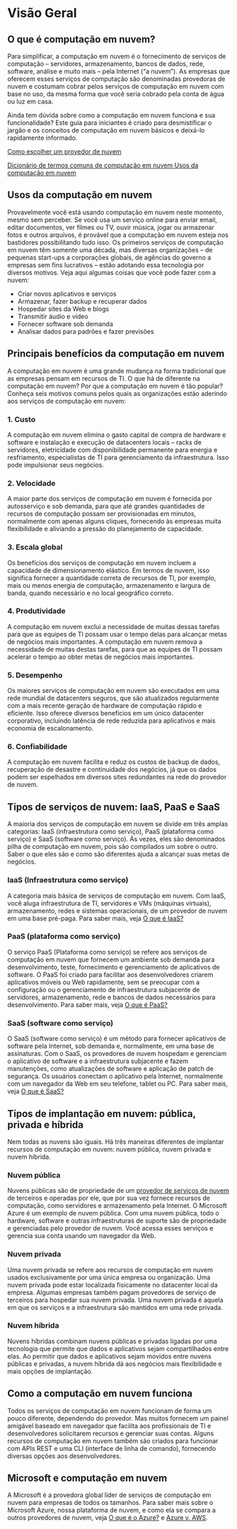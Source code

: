 # Visão Geral

## O que é computação em nuvem?

Para simplificar, a computação em nuvem é o fornecimento de serviços de computação – servidores, armazenamento, bancos de dados, rede, software, análise e muito mais – pela Internet (“a nuvem”). As empresas que oferecem esses serviços de computação são denominadas provedoras de nuvem e costumam cobrar pelos serviços de computação em nuvem com base no uso, da mesma forma que você seria cobrado pela conta de água ou luz em casa.

Ainda tem dúvida sobre como a computação em nuvem funciona e sua funcionalidade? Este guia para iniciantes é criado para desmistificar o jargão e os conceitos de computação em nuvem básicos e deixá-lo rapidamente informado.

[Como escolher um provedor de nuvem](https://azure.microsoft.com/pt-br/overview/choosing-a-cloud-service-provider/)

[Dicionário de termos comuns de computação em nuvem
Usos da computação em nuvem](https://azure.microsoft.com/pt-br/overview/cloud-computing-dictionary/)

## Usos da computação em nuvem

Provavelmente você está usando computação em nuvem neste momento, mesmo sem perceber. Se você usa um serviço online para enviar email, editar documentos, ver filmes ou TV, ouvir música, jogar ou armazenar fotos e outros arquivos, é provável que a computação em nuvem esteja nos bastidores possibilitando tudo isso. Os primeiros serviços de computação em nuvem têm somente uma década, mas diversas organizações – de pequenas start-ups a corporações globais, de agências do governo a empresas sem fins lucrativos – estão adotando essa tecnologia por diversos motivos. Veja aqui algumas coisas que você pode fazer com a nuvem:

- Criar novos aplicativos e serviços
- Armazenar, fazer backup e recuperar dados
- Hospedar sites da Web e blogs
- Transmitir áudio e vídeo
- Fornecer software sob demanda
- Analisar dados para padrões e fazer previsões

## Principais benefícios da computação em nuvem

A computação em nuvem é uma grande mudança na forma tradicional que as empresas pensam em recursos de TI. O que há de diferente na computação em nuvem? Por que a computação em nuvem é tão popular? Conheça seis motivos comuns pelos quais as organizações estão aderindo aos serviços de computação em nuvem:

### 1. Custo

A computação em nuvem elimina o gasto capital de compra de hardware e software e instalação e execução de datacenters locais – racks de servidores, eletricidade com disponibilidade permanente para energia e resfriamento, especialistas de TI para gerenciamento da infraestrutura. Isso pode impulsionar seus negócios.

### 2. Velocidade

A maior parte dos serviços de computação em nuvem é fornecida por autosserviço e sob demanda, para que até grandes quantidades de recursos de computação possam ser provisionadas em minutos, normalmente com apenas alguns cliques, fornecendo às empresas muita flexibilidade e aliviando a pressão do planejamento de capacidade.

### 3. Escala global

Os benefícios dos serviços de computação em nuvem incluem a capacidade de dimensionamento elástico. Em termos de nuvem, isso significa fornecer a quantidade correta de recursos de TI, por exemplo, mais ou menos energia de computação, armazenamento e largura de banda, quando necessário e no local geográfico correto.

### 4. Produtividade

A computação em nuvem exclui a necessidade de muitas dessas tarefas para que as equipes de TI possam usar o tempo delas para alcançar metas de negócios mais importantes. A computação em nuvem remova a necessidade de muitas destas tarefas, para que as equipes de TI possam acelerar o tempo ao obter metas de negócios mais importantes.

### 5. Desempenho

Os maiores serviços de computação em nuvem são executados em uma rede mundial de datacenters seguros, que são atualizados regularmente com a mais recente geração de hardware de computação rápido e eficiente. Isso oferece diversos benefícios em um único datacenter corporativo, incluindo latência de rede reduzida para aplicativos e mais economia de escalonamento.

### 6. Confiabilidade

A computação em nuvem facilita e reduz os custos de backup de dados, recuperação de desastre e continuidade dos negócios, já que os dados podem ser espelhados em diversos sites redundantes na rede do provedor de nuvem.

## Tipos de serviços de nuvem: IaaS, PaaS e SaaS


A maioria dos serviços de computação em nuvem se divide em três amplas categorias: IaaS (infraestrutura como serviço), PaaS (plataforma como serviço) e SaaS (software como serviço). Às vezes, eles são denominados pilha de computação em nuvem, pois são compilados um sobre o outro. Saber o que eles são e como são diferentes ajuda a alcançar suas metas de negócios.

### IaaS (Infraestrutura como serviço)

A categoria mais básica de serviços de computação em nuvem. Com IaaS, você aluga infraestrutura de TI, servidores e VMs (máquinas virtuais), armazenamento, redes e sistemas operacionais, de um provedor de nuvem em uma base pré-paga. Para saber mais, veja [O que é IaaS?](https://azure.microsoft.com/pt-br/overview/what-is-iaas/)

### PaaS (plataforma como serviço)

O serviço PaaS (Plataforma como serviço) se refere aos serviços de computação em nuvem que fornecem um ambiente sob demanda para desenvolvimento, teste, fornecimento e gerenciamento de aplicativos de software. O PaaS foi criado para facilitar aos desenvolvedores criarem aplicativos móveis ou Web rapidamente, sem se preocupar com a configuração ou o gerenciamento de infraestrutura subjacente de servidores, armazenamento, rede e bancos de dados necessários para desenvolvimento. Para saber mais, veja [O que é PaaS?](https://azure.microsoft.com/pt-br/overview/what-is-paas/)

### SaaS (software como serviço)

O SaaS (software como serviço) é um método para fornecer aplicativos de software pela Internet, sob demanda e, normalmente, em uma base de assinaturas. Com o SaaS, os provedores de nuvem hospedam e gerenciam o aplicativo de software e a infraestrutura subjacente e fazem manutenções, como atualizações de software e aplicação de patch de segurança. Os usuários conectam o aplicativo pela Internet, normalmente com um navegador da Web em seu telefone, tablet ou PC. Para saber mais, veja [O que é SaaS?](https://azure.microsoft.com/pt-br/overview/what-is-saas/)

## Tipos de implantação em nuvem: pública, privada e híbrida

Nem todas as nuvens são iguais. Há três maneiras diferentes de implantar recursos de computação em nuvem: nuvem pública, nuvem privada e nuvem híbrida.

### Nuvem pública

Nuvens públicas são de propriedade de um [provedor de serviços de nuvem](https://azure.microsoft.com/pt-br/overview/choosing-a-cloud-service-provider/) de terceiros e operadas por ele, que por sua vez fornece recursos de computação, como servidores e armazenamento pela Internet. O Microsoft Azure é um exemplo de nuvem pública. Com uma nuvem pública, todo o hardware, software e outras infraestruturas de suporte são de propriedade e gerenciadas pelo provedor de nuvem. Você acessa esses serviços e gerencia sua conta usando um navegador da Web.

### Nuvem privada

Uma nuvem privada se refere aos recursos de computação em nuvem usados exclusivamente por uma única empresa ou organização. Uma nuvem privada pode estar localizada fisicamente no datacenter local da empresa. Algumas empresas também pagam provedores de serviço de terceiros para hospedar sua nuvem privada. Uma nuvem privada é aquela em que os serviços e a infraestrutura são mantidos em uma rede privada.

### Nuvem híbrida

Nuvens híbridas combinam nuvens públicas e privadas ligadas por uma tecnologia que permite que dados e aplicativos sejam compartilhados entre elas. Ao permitir que dados e aplicativos sejam movidos entre nuvens públicas e privadas, a nuvem híbrida dá aos negócios mais flexibilidade e mais opções de implantação.

## Como a computação em nuvem funciona

Todos os serviços de computação em nuvem funcionam de forma um pouco diferente, dependendo do provedor. Mas muitos fornecem um painel amigável baseado em navegador que facilita aos profissionais de TI e desenvolvedores solicitarem recursos e gerenciar suas contas. Alguns recursos de computação em nuvem também são criados para funcionar com APIs REST e uma CLI (interface de linha de comando), fornecendo diversas opções aos desenvolvedores.

## Microsoft e computação em nuvem

A Microsoft é a provedora global líder de serviços de computação em nuvem para empresas de todos os tamanhos. Para saber mais sobre o Microsoft Azure, nossa plataforma de nuvem, e como ela se compara a outros provedores de nuvem, veja [O que é o Azure?](https://azure.microsoft.com/pt-br/overview/what-is-azure/) e [Azure v. AWS](https://azure.microsoft.com/pt-br/overview/azure-vs-aws/).